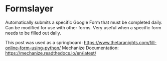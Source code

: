 # Formslayer

Automatically submits a specific Google Form that must be completed daily.
Can be modified for use with other forms.
Very useful when a specific form needs to be filled out daily.

This post was used as a springboard: https://www.thetaranights.com/fill-online-form-using-python/
Mechanize Documentation: https://mechanize.readthedocs.io/en/latest/
